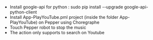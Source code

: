 - Install google-api for python : sudo pip install --upgrade google-api-python-client
- Install App-PlayYouTube.pml project (inside the folder App-PlayYouTube) on Pepper using Choregraphe
- Touch Pepper robot to stop the music
- The action only supports to search on Youtube
